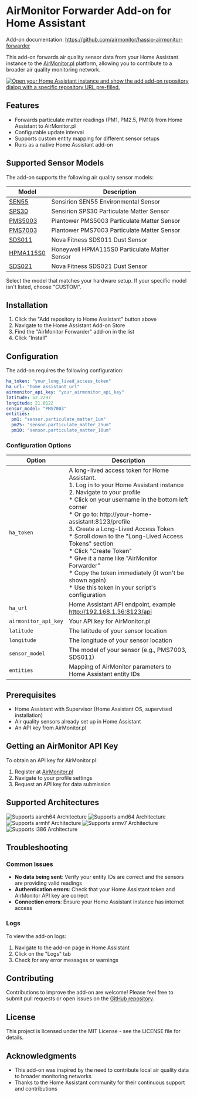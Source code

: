 # AirMonitor Forwarder Add-on for Home Assistant

Add-on documentation: <https://github.com/airmonitor/hassio-airmonitor-forwarder>

This add-on forwards air quality sensor data from your Home Assistant instance to
the [AirMonitor.pl](https://airmonitor.pl) platform, allowing you to contribute to a broader air quality monitoring
network.

[![Open your Home Assistant instance and show the add add-on repository dialog with a specific repository URL pre-filled.](https://my.home-assistant.io/badges/supervisor_add_addon_repository.svg)](https://my.home-assistant.io/redirect/supervisor_add_addon_repository/?repository_url=https%3A%2F%2Fgithub.com%2FYOUR_USERNAME%2Fairmonitor-forwarder)

## Features

- Forwards particulate matter readings (PM1, PM2.5, PM10) from Home Assistant to AirMonitor.pl
- Configurable update interval
- Supports custom entity mapping for different sensor setups
- Runs as a native Home Assistant add-on

## Supported Sensor Models

The add-on supports the following air quality sensor models:

| Model                                                    | Description                                   |
|----------------------------------------------------------|-----------------------------------------------|
| [SEN55](https://botland.com.pl/szukaj?s=SEN55)           | Sensirion SEN55 Environmental Sensor          |
| [SPS30](https://allegro.pl/listing?string=sps30)         | Sensirion SPS30 Particulate Matter Sensor     |
| [PMS5003](https://allegro.pl/listing?string=pms5003)     | Plantower PMS5003 Particulate Matter Sensor   |
| [PMS7003](https://allegro.pl/listing?string=pms7003)     | Plantower PMS7003 Particulate Matter Sensor   |
| [SDS011](https://allegro.pl/listing?string=sds011)       | Nova Fitness SDS011 Dust Sensor               |
| [HPMA115S0](https://allegro.pl/listing?string=hpma115s0) | Honeywell HPMA115S0 Particulate Matter Sensor |
| [SDS021](https://allegro.pl/listing?string=sds021)       | Nova Fitness SDS021 Dust Sensor               |

Select the model that matches your hardware setup. If your specific model isn't listed, choose "CUSTOM".

## Installation

1. Click the "Add repository to Home Assistant" button above
2. Navigate to the Home Assistant Add-on Store
3. Find the "AirMonitor Forwarder" add-on in the list
4. Click "Install"

## Configuration

The add-on requires the following configuration:

```yaml
ha_token: "your_long_lived_access_token"
ha_url: "home assistant url"
airmonitor_api_key: "your_airmonitor_api_key"
latitude: 52.2297
longitude: 21.0122
sensor_model: "PMS7003"
entities:
  pm1: "sensor.particulate_matter_1um"
  pm25: "sensor.particulate_matter_25um"
  pm10: "sensor.particulate_matter_10um"
```

### Configuration Options

| Option               | Description                                                                                                                                                                                                                                                                                                                                                                                                                                                                                                                                            |
|----------------------|--------------------------------------------------------------------------------------------------------------------------------------------------------------------------------------------------------------------------------------------------------------------------------------------------------------------------------------------------------------------------------------------------------------------------------------------------------------------------------------------------------------------------------------------------------|
| `ha_token`           | A long-lived access token for Home Assistant.<br/> 1. Log in to your Home Assistant instance <br/> 2. Navigate to your profile <br/> * Click on your username in the bottom left corner<br/> * Or go to: http://your-home-assistant:8123/profile<br/> 3. Create a Long-Lived Access Token<br/> * Scroll down to the "Long-Lived Access Tokens" section<br/> *  Click "Create Token"<br/> * Give it a name like "AirMonitor Forwarder"<br/> * Copy the token immediately (it won't be shown again)<br/> * Use this token in your script's configuration |
| `ha_url`             | Home Assistant API endpoint, example http://192.168.1.36:8123/api                                                                                                                                                                                                                                                                                                                                                                                                                                                                                      |
| `airmonitor_api_key` | Your API key for AirMonitor.pl                                                                                                                                                                                                                                                                                                                                                                                                                                                                                                                         |
| `latitude`           | The latitude of your sensor location                                                                                                                                                                                                                                                                                                                                                                                                                                                                                                                   |
| `longitude`          | The longitude of your sensor location                                                                                                                                                                                                                                                                                                                                                                                                                                                                                                                  |
| `sensor_model`       | The model of your sensor (e.g., PMS7003, SDS011)                                                                                                                                                                                                                                                                                                                                                                                                                                                                                                       |
| `entities`           | Mapping of AirMonitor parameters to Home Assistant entity IDs                                                                                                                                                                                                                                                                                                                                                                                                                                                                                          |

## Prerequisites

- Home Assistant with Supervisor (Home Assistant OS, supervised installation)
- Air quality sensors already set up in Home Assistant
- An API key from AirMonitor.pl

## Getting an AirMonitor API Key

To obtain an API key for AirMonitor.pl:

1. Register at [AirMonitor.pl](https://airmonitor.pl)
2. Navigate to your profile settings
3. Request an API key for data submission

## Supported Architectures

![Supports aarch64 Architecture][aarch64-shield]
![Supports amd64 Architecture][amd64-shield]
![Supports armhf Architecture][armhf-shield]
![Supports armv7 Architecture][armv7-shield]
![Supports i386 Architecture][i386-shield]

## Troubleshooting

### Common Issues

- **No data being sent**: Verify your entity IDs are correct and the sensors are providing valid readings
- **Authentication errors**: Check that your Home Assistant token and AirMonitor API key are correct
- **Connection errors**: Ensure your Home Assistant instance has internet access

### Logs

To view the add-on logs:

1. Navigate to the add-on page in Home Assistant
2. Click on the "Logs" tab
3. Check for any error messages or warnings

## Contributing

Contributions to improve the add-on are welcome! Please feel free to submit pull requests or open issues on
the [GitHub repository](https://github.com/YOUR_USERNAME/airmonitor-forwarder).

## License

This project is licensed under the MIT License - see the LICENSE file for details.

## Acknowledgments

- This add-on was inspired by the need to contribute local air quality data to broader monitoring networks
- Thanks to the Home Assistant community for their continuous support and contributions

[aarch64-shield]: https://img.shields.io/badge/aarch64-yes-green.svg

[amd64-shield]: https://img.shields.io/badge/amd64-yes-green.svg

[armhf-shield]: https://img.shields.io/badge/armhf-yes-green.svg

[armv7-shield]: https://img.shields.io/badge/armv7-yes-green.svg

[i386-shield]: https://img.shields.io/badge/i386-yes-green.svg
